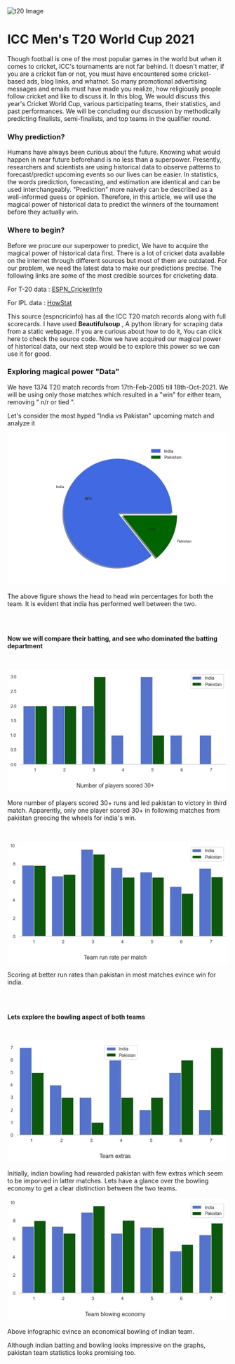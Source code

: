 
<div><img src="img1.png" alt="t20 Image"></div>


# ICC Men's T20 World Cup 2021

<p> Though football is one of the most popular games in the world but when it comes to cricket, ICC's tournaments are not far behind.
It doesn't matter, if you are a cricket fan or not, you must have encountered some cricket-based ads, blog links, and whatnot. So many promotional advertising messages and emails must have made you realize, how religiously people follow cricket and like to discuss it. In this blog, We would discuss this year's Cricket World Cup, various participating teams, their statistics, and past performances. We will be concluding our discussion by methodically predicting finalists, semi-finalists, and top teams in the qualifier round.</p>

### Why prediction?

<p> Humans have always been curious about the future. Knowing what would happen in near future beforehand is no less than a superpower. Presently, researchers and scientists are using historical data to observe patterns to forecast/predict upcoming events so our lives can be easier. In statistics, the words prediction, forecasting, and estimation are identical and can be used interchangeably. "Prediction" more naively can be described as a well-informed guess or opinion. Therefore, in this article, we will use the magical power of historical data to predict the winners of the tournament before they actually win.</p>

### Where to begin?

Before we procure our superpower to predict, We have to acquire the magical power of historical data first. There is a lot of cricket data available on the internet through different sources but most of them are outdated. For our problem, we need the latest data to make our predictions precise. The following links are some of the most credible sources for cricketing data.

For T-20 data : [ESPN_CricketInfo](https://stats.espncricinfo.com/ci/engine/stats/index.html?class=3;template=results;type=aggregate;view=results)

For IPL data : [HowStat](http://www.howstat.com/cricket/Statistics/IPL/MatchList.asp)

This source (espncricinfo) has all the ICC T20 match records along with full scorecards. I have used  **Beautifulsoup** , A python library for scraping data from a static webpage. If you are curious about how to do it, You can click here to check the source code.
Now we have acquired our magical power of historical data, our next step would be to explore this power so we can use it for good.

### Exploring magical power "Data"

We have 1374 T20 match records from 17th-Feb-2005 till 18th-Oct-2021. We will be using only those matches which resulted in a "win" for either team, removing " n/r or tied ".

Let's consider the  most hyped "India vs Pakistan" upcoming match and analyze it


![indvpak!](indvpak.jpeg?style=centerme "Head to Head")

The above figure shows the head to head win percentages for both the team. It is evident that india has performed well between the two.

<br />
<br />

**Now we will compare their batting, and see who dominated the batting department**

<br />

![indvpak_30+!](indvpak_30+.jpeg "Players scored 30+")

More number of players scored 30+ runs and led pakistan to victory in third match.
Apparently, only one player scored 30+ in following matches from pakistan greecing the wheels for india's win.

<br />

![indvpak_run_rate!](indvpak_run_rate.jpeg "team run rate per match")

Scoring at better run rates than pakistan in most matches evince win for india.

<br />
<br />

**Lets explore the bowling aspect of both teams**

<br />

![indvpak_team_extra!](indvpak_team_extra.jpeg "Team extras")

Initially, indian bowling had rewarded pakistan with few extras which seem to be imporved in latter matches.
Lets have a glance over the bowling economy to get a clear distinction between the two teams.
<br />

![indvpak_bowl_econ!](indvpak_bowl_econ.jpeg "Bowling economy")

Above infographic evince an economical bowling of indian team. 

Although indian batting and bowling looks impressive on the graphs, pakistan team statistics looks promising too.


